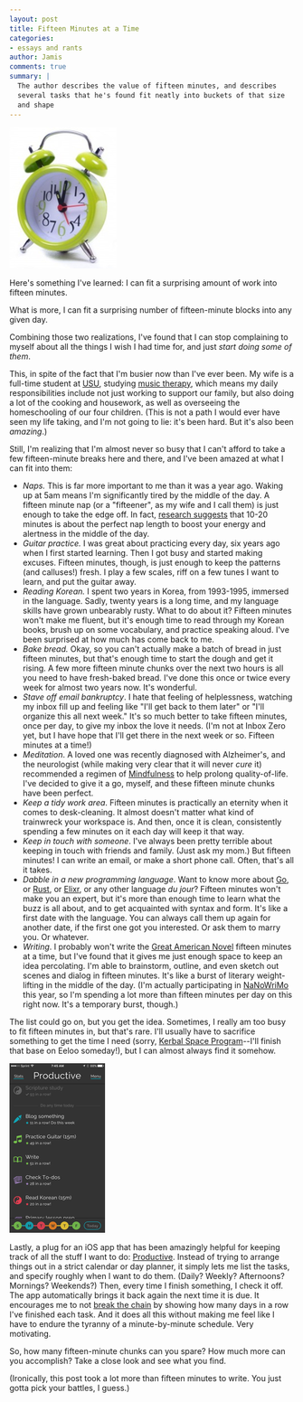```yaml
---
layout: post
title: Fifteen Minutes at a Time
categories:
- essays and rants
author: Jamis
comments: true
summary: |
  The author describes the value of fifteen minutes, and describes
  several tasks that he's found fit neatly into buckets of that size
  and shape
---
```


<img src="/images/20151107-clock.jpg" width="190" height="250" class="right" />

Here's something I've learned: I can fit a surprising amount of work into fifteen minutes.

What is more, I can fit a surprising number of fifteen-minute blocks into any given day.

Combining those two realizations, I've found that I can stop complaining to myself about all the things I wish I had time for, and just _start doing some of them_.

This, in spite of the fact that I'm busier now than I've ever been. My wife is a full-time student at [USU](http://www.usu.edu/), studying [music therapy](https://en.wikipedia.org/wiki/Music_therapy), which means my daily responsibilities include not just working to support our family, but also doing a lot of the cooking and housework, as well as overseeing the homeschooling of our four children. (This is not a path I would ever have seen my life taking, and I'm not going to lie: it's been hard. But it's also been _amazing_.)

Still, I'm realizing that I'm almost never so busy that I can't afford to take a few fifteen-minute breaks here and there, and I've been amazed at what I can fit into them:

* _Naps._ This is far more important to me than it was a year ago. Waking up at 5am means I'm significantly tired by the middle of the day. A fifteen minute nap (or a "fifteener", as my wife and I call them) is just enough to take the edge off. In fact, [research suggests](http://lifehacker.com/how-long-to-nap-for-the-biggest-brain-benefits-1251546669) that 10-20 minutes is about the perfect nap length to boost your energy and alertness in the middle of the day.
* _Guitar practice._ I was great about practicing every day, six years ago when I first started learning. Then I got busy and started making excuses. Fifteen minutes, though, is just enough to keep the patterns (and calluses!) fresh. I play a few scales, riff on a few tunes I want to learn, and put the guitar away.
* _Reading Korean._ I spent two years in Korea, from 1993-1995, immersed in the language. Sadly, twenty years is a long time, and my language skills have grown unbearably rusty. What to do about it? Fifteen minutes won't make me fluent, but it's enough time to read through my Korean books, brush up on some vocabulary, and practice speaking aloud. I've been surprised at how much has come back to me.
* _Bake bread._ Okay, so you can't actually make a batch of bread in just fifteen minutes, but that's enough time to start the dough and get it rising. A few more fifteen minute chunks over the next two hours is all you need to have fresh-baked bread. I've done this once or twice every week for almost two years now. It's wonderful.
* _Stave off email bankruptcy_. I hate that feeling of helplessness, watching my inbox fill up and feeling like "I'll get back to them later" or "I'll organize this all next week." It's so much better to take fifteen minutes, once per day, to give my inbox the love it needs. (I'm not at Inbox Zero yet, but I have hope that I'll get there in the next week or so. Fifteen minutes at a time!)
* _Meditation_. A loved one was recently diagnosed with Alzheimer's, and the neurologist (while making very clear that it will never _cure_ it) recommended a regimen of [Mindfulness](https://en.wikipedia.org/wiki/Mindfulness) to help prolong quality-of-life. I've decided to give it a go, myself, and these fifteen minute chunks have been perfect.
* _Keep a tidy work area_. Fifteen minutes is practically an eternity when it comes to desk-cleaning. It almost doesn't matter what kind of trainwreck your workspace is. And then, once it is clean, consistently spending a few minutes on it each day will keep it that way.
* _Keep in touch with someone_. I've always been pretty terrible about keeping in touch with friends and family. (Just ask my mom.) But fifteen minutes! I can write an email, or make a short phone call. Often, that's all it takes.
* _Dabble in a new programming language_. Want to know more about [Go](https://golang.org/), or [Rust](https://www.rust-lang.org/), or [Elixr](http://elixir-lang.org/), or any other language _du jour_? Fifteen minutes won't make you an expert, but it's more than enough time to learn what the buzz is all about, and to get acquainted with syntax and form. It's like a first date with the language. You can always call them up again for another date, if the first one got you interested. Or ask them to marry you. Or whatever.
* _Writing_. I probably won't write the [Great American Novel](https://en.wikipedia.org/wiki/Great_American_Novel) fifteen minutes at a time, but I've found that it gives me just enough space to keep an idea percolating. I'm able to brainstorm, outline, and even sketch out scenes and dialog in fifteen minutes. It's like a burst of literary weight-lifting in the middle of the day. (I'm actually participating in [NaNoWriMo](http://nanowrimo.org/participants/jamis/novels/the-thicket-875504) this year, so I'm spending a lot more than fifteen minutes per day on this right now. It's a temporary burst, though.)

The list could go on, but you get the idea. Sometimes, I really am too busy to fit fifteen minutes in, but that's rare. I'll usually have to sacrifice something to get the time I need (sorry, [Kerbal Space Program](https://kerbalspaceprogram.com)--I'll finish that base on Eeloo someday!), but I can almost always find it somehow.

<a href="https://itunes.apple.com/us/app/productive-habit-tracker-daily/id983826477"><img src="/images/20151107-productive.png" width="169" height="300" class="right" /></a>

Lastly, a plug for an iOS app that has been amazingly helpful for keeping track of all the stuff I want to do: [Productive](https://itunes.apple.com/us/app/productive-habit-tracker-daily/id983826477). Instead of trying to arrange things out in a strict calendar or day planner, it simply lets me list the tasks, and specify roughly when I want to do them. (Daily? Weekly? Afternoons? Mornings? Weekends?) Then, every time I finish something, I check it off. The app automatically brings it back again the next time it is due. It encourages me to not [break the chain](http://lifehacker.com/281626/jerry-seinfelds-productivity-secret) by showing how many days in a row I've finished each task. And it does all this without making me feel like I have to endure the tyranny of a minute-by-minute schedule. Very motivating.

So, how many fifteen-minute chunks can you spare? How much more can you accomplish? Take a close look and see what you find.

(Ironically, this post took a lot more than fifteen minutes to write. You just gotta pick your battles, I guess.)
